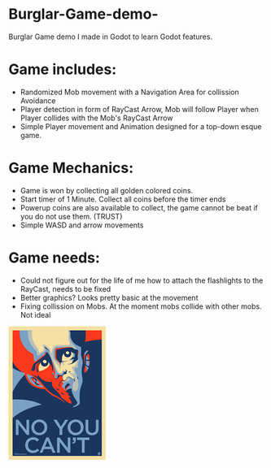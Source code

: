 # Burglar-Game-demo-
Burglar Game demo I made in Godot to learn Godot features.

# Game includes:
- Randomized Mob movement with a Navigation Area for collission Avoidance
- Player detection in form of RayCast Arrow, Mob will follow Player when Player collides with the Mob's RayCast Arrow
- Simple Player movement and Animation designed for a top-down esque game.

# Game Mechanics:
- Game is won by collecting all golden colored coins.
- Start timer of 1 Minute. Collect all coins before the timer ends
- Powerup coins are also available to collect, the game cannot be beat if you do not use them. (TRUST)
- Simple WASD and arrow movements

# Game needs:
- Could not figure out for the life of me how to attach the flashlights to the RayCast, needs to be fixed
- Better graphics? Looks pretty basic at the movement
- Fixing collission on Mobs. At the moment mobs collide with other mobs. Not ideal

![alt text](download.png)